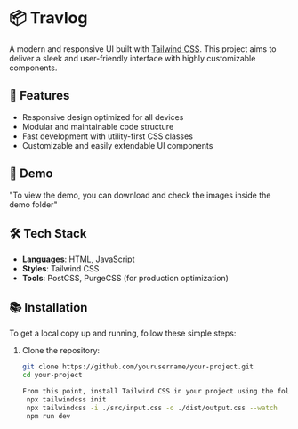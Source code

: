 # 📦 Travlog

A modern and responsive UI built with [Tailwind CSS](https://tailwindcss.com/). This project aims to deliver a sleek and user-friendly interface with highly customizable components.

## 🌟 Features

- Responsive design optimized for all devices
- Modular and maintainable code structure
- Fast development with utility-first CSS classes
- Customizable and easily extendable UI components

## 🚀 Demo

"To view the demo, you can download and check the images inside the demo folder"

## 🛠️ Tech Stack

- **Languages**: HTML, JavaScript
- **Styles**: Tailwind CSS
- **Tools**: PostCSS, PurgeCSS (for production optimization)

## 📚 Installation

To get a local copy up and running, follow these simple steps:

1. Clone the repository:
   ```bash
   git clone https://github.com/yourusername/your-project.git
   cd your-project

   From this point, install Tailwind CSS in your project using the following command:
    npx tailwindcss init
    npx tailwindcss -i ./src/input.css -o ./dist/output.css --watch
    npm run dev